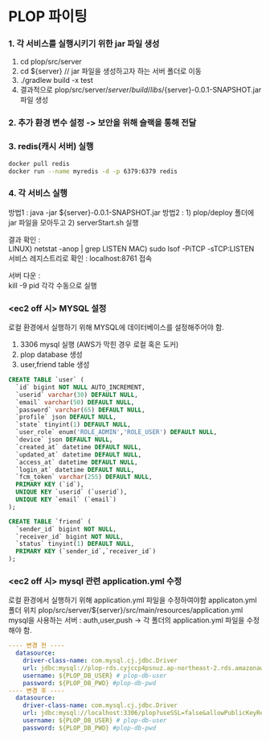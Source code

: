 # PLOP 파이팅

### 1. 각 서비스를 실행시키기 위한 jar 파일 생성
1. cd plop/src/server
2. cd ${server} // jar 파일을 생성하고자 하는 서버 폴더로 이동
3. ./gradlew build -x test <br>
4. 결과적으로 plop/src/server/${server}/build/libs/${server}-0.0.1-SNAPSHOT.jar 파일 생성

### 2. 추가 환경 변수 설정 -> 보안을 위해 슬랙을 통해 전달

### 3. redis(캐시 서버) 실행
```bash
docker pull redis
docker run --name myredis -d -p 6379:6379 redis
```
### 4. 각 서비스 실행
방법1 : java -jar ${server}-0.0.1-SNAPSHOT.jar
방법2 : 1) plop/deploy 폴더에 jar 파일을 모아두고 2) serverStart.sh 실행

결과 확인 :<br>
    LINUX) netstat -anop | grep LISTEN
    MAC) sudo lsof -PiTCP -sTCP:LISTEN
    서비스 레지스트리로 확인 : localhost:8761 접속

서버 다운 : <br>
kill -9 pid 각각 수동으로 실행

### <ec2 off 시> MYSQL 설정
로컬 환경에서 실행하기 위해 MYSQL에 데이터베이스를 설정해주어야 함.
1. 3306 mysql 실행 (AWS가 막힌 경우 로컬 혹은 도커) 
2. plop database 생성
3. user,friend table 생성
```sql
CREATE TABLE `user` (
  `id` bigint NOT NULL AUTO_INCREMENT,
  `userid` varchar(30) DEFAULT NULL,
  `email` varchar(50) DEFAULT NULL,
  `password` varchar(65) DEFAULT NULL,
  `profile` json DEFAULT NULL,
  `state` tinyint(1) DEFAULT NULL,
  `user_role` enum('ROLE_ADMIN','ROLE_USER') DEFAULT NULL,
  `device` json DEFAULT NULL,
  `created_at` datetime DEFAULT NULL,
  `updated_at` datetime DEFAULT NULL,
  `access_at` datetime DEFAULT NULL,
  `login_at` datetime DEFAULT NULL,
  `fcm_token` varchar(255) DEFAULT NULL,
  PRIMARY KEY (`id`),
  UNIQUE KEY `userid` (`userid`),
  UNIQUE KEY `email` (`email`)
);

CREATE TABLE `friend` (
  `sender_id` bigint NOT NULL,
  `receiver_id` bigint NOT NULL,
  `status` tinyint(1) DEFAULT NULL,
  PRIMARY KEY (`sender_id`,`receiver_id`)
);
```

### <ec2 off 시> mysql 관련 application.yml 수정
로컬 환경에서 실행하기 위해 application.yml 파일을 수정하여야함
applicaton.yml 폴더 위치 plop/src/server/${server}/src/main/resources/application.yml
mysql을 사용하는 서버 : auth,user,push -> 각 폴더의 application.yml 파일을 수정해야 함.
```yaml
---- 변경 전 ----
  datasource:
    driver-class-name: com.mysql.cj.jdbc.Driver
    url: jdbc:mysql://plop-rds.cyjccp4psnuz.ap-northeast-2.rds.amazonaws.com:3306/plop?useSSL=false&allowPublicKeyRetrieval=true&useUnicode=true&serverTimezone=Asia/Seoul
    username: ${PLOP_DB_USER} # plop-db-user
    password: ${PLOP_DB_PWD} #plop-db-pwd
---- 변경 후 ----
  datasource:
    driver-class-name: com.mysql.cj.jdbc.Driver
    url: jdbc:mysql://localhost:3306/plop?useSSL=false&allowPublicKeyRetrieval=true&useUnicode=true&serverTimezone=Asia/Seoul
    username: ${PLOP_DB_USER} # plop-db-user
    password: ${PLOP_DB_PWD} #plop-db-pwd
```


